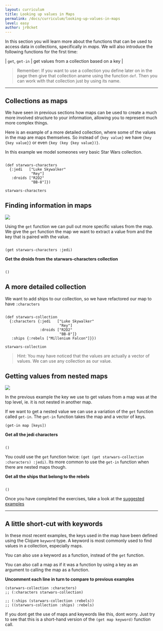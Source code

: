 ```yaml
---
layout: curriculum
title: Looking up values in Maps
permalink: /docs/curriculum/looking-up-values-in-maps
level: easy
author: jr0cket
---
```


In this section you will learn more about the functions that can be used to access data in collections, specifically in _maps_.  We will also introduce the following functions for the first time:

| `get`, `get-in` | get values from a collection based on a key |

> Remember:  If you want to use a collection you define later on in the page then give that collection aname using the function `def`.  Then you can work with that collection just by using its name.

<hr />

## Collections as maps

We have seen in previous sections how maps can be used to create a much more involved structure to your information, allowing you to represent much more complex things.

Here is an example of a more detailed collection, where some of the values in the map are maps themselves.  So instead of `{key value}` we have `{key {key value}}` or even `{key (key {key value})}`.

In this example we model someones very basic Star Wars collection.

<!-- Using expression evaluation fix to make string appear as a value in klipse -->
<pre><code class="language-klipse" data-eval-context="expr">
(def starwars-characters
  {:jedi   ["Luke Skywalker"
            "Rey"]
   :droids ["R2D2"
            "BB-8"]})

starwars-characters
</code></pre>


## Finding information in maps

<img src="{{ site.baseurl }}/img/clojurebridgelondon-mini-challenge.png" class="mini-challenge" />

Using the `get` function we can pull out more specific values from the map.  We give the `get` function the map we want to extract a value from and the key that is paired with the value.

<!-- Using expression evaluation fix to make string appear as a value in klipse -->
<pre><code class="language-klipse" data-eval-context="expr">
(get starwars-characters :jedi)
</code></pre>


**Get the droids from the starwars-characters collection**

<!-- Using expression evaluation fix to make string appear as a value in klipse -->
<pre><code class="language-klipse" data-eval-context="expr">
()
</code></pre>



## A more detailed collection

We want to add ships to our collection, so we have refactored our map to have `:characters`

<!-- Using expression evaluation fix to make string appear as a value in klipse -->
<pre><code class="language-klipse" data-eval-context="expr">
(def starwars-collection
  {:characters {:jedi   ["Luke Skywalker"
                         "Rey"]
                :droids ["R2D2"
                         "BB-8"]}
   :ships {:rebels ["Millenium Falcon"]}})

starwars-collection
</code></pre>

> Hint: You may have noticed that the values are actually a vector of values.  We can use any collection as our value.

## Getting values from nested maps

<img src="{{ site.baseurl }}/img/clojurebridgelondon-mini-challenge.png" class="mini-challenge" />

In the previous example the key we use to get values from a map was at the top level, ie. it is not nested in another map.

If we want to get a nested value we can use a variation of the `get` function called `get-in`.  The `get-in` function takes the map and a vector of keys.

`(get-in map [keys])`


**Get all the jedi characters**

<!-- Using expression evaluation fix to make string appear as a value in klipse -->
<pre><code class="language-klipse" data-eval-context="expr">
()
</code></pre>

You could use the `get` function twice: `(get (get starwars-collection :characters) :jedi)`.  Its more common to use the `get-in` function when there are nested maps though.

**Get all the ships that belong to the rebels**

<!-- Using expression evaluation fix to make string appear as a value in klipse -->
<pre><code class="language-klipse" data-eval-context="expr">
()
</code></pre>

Once you have completed the exercises, take a look at the [suggested examples](https://gist.github.com/3a7be833cb581c36adb463e1498e54a0)

<hr />

## A little short-cut with keywords

In these most recent examples, the keys used in the map have been defined using the Clojure `keyword` type.  A keyword is most commonly used to find values in a collection, especially maps.

You can also use a keyword as a function, instead of the `get` function.

You can also call a map as if it was a function by using a key as an argument to calling the map as a function.

**Uncomment each line in turn to compare to previous examples**

~~~klipse
(starwars-collection :characters)
;; (:characters starwars-collection)

;; (:ships (starwars-collection :rebels))
;; ((starwars-collection :ships) :rebels)
~~~

If you dont get the use of maps and keywords like this, dont worry.  Just try to see that this is a short-hand version of the `(get map keyword)` function call.
